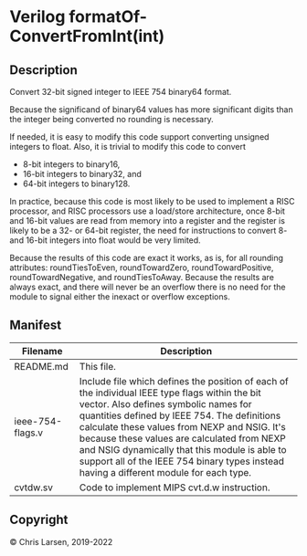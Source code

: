 # Verilog formatOf-ConvertFromInt(int)

## Description

Convert 32-bit signed integer to IEEE 754 binary64 format.

Because the significand of binary64 values has more significant digits
than the integer being converted no rounding is necessary.

If needed, it is easy to modify this code support converting unsigned
integers to float. Also, it is trivial to modify this code to convert
* 8-bit integers to binary16,
* 16-bit integers to binary32, and
* 64-bit integers to binary128.

In practice, because this code is most likely to be used to implement a
RISC processor, and RISC processors use a load/store architecture, once
8-bit and 16-bit values are read from memory into a register and the
register is likely to be a 32- or 64-bit register, the need for
instructions to convert 8- and 16-bit integers into float would be very
limited.

Because the results of this code are exact it works, as is, for all
rounding attributes: roundTiesToEven, roundTowardZero,
roundTowardPositive, roundTowardNegative, and roundTiesToAway. Because
the results are always exact, and there will never be an overflow there
is no need for the module to signal either the inexact or overflow
exceptions.

## Manifest

|   Filename   |                        Description                        |
|--------------|-----------------------------------------------------------|
| README.md | This file. |
| ieee-754-flags.v | Include file which defines the position of each of the individual IEEE type flags within the bit vector. Also defines symbolic names for quantities defined by IEEE 754. The definitions calculate these values from NEXP and NSIG. It's because these values are calculated from NEXP and NSIG dynamically that this module is able to support all of the IEEE 754 binary types instead having a different module for each type. |
| cvtdw.sv | Code to implement MIPS cvt.d.w instruction. |

## Copyright

:copyright: Chris Larsen, 2019-2022
